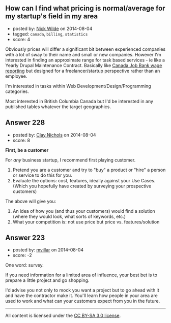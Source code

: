 ## How can I find what pricing is normal/average for my startup's field in my area

- posted by: [Nick Wilde](https://stackexchange.com/users/454046/nick-wilde) on 2014-08-04
- tagged: `canada`, `billing`, `statistics`
- score: 4

Obviously prices will differ a significant bit between experienced companies with a lot of sway to their name and small or new companies. However I'm interested in finding an approximate range for task based services - ie like a Yearly Drupal Maintenance Contract. Basically like [Canada Job Bank wage reporting](http://www.jobbank.gc.ca/LMI_report_bynoc.do?&noc=2175&reportOption=wage) but designed for a freelancer/startup perspective rather than an employee.

I'm interested in tasks within Web Development/Design/Programming categories.

Most interested in British Columbia Canada but I'd be interested in any published tables whatever the target geographics.


## Answer 228

- posted by: [Clay Nichols](https://stackexchange.com/users/3400/clay-nichols) on 2014-08-04
- score: 8

**First, be a customer**


For *any* business startup, I recommend first playing customer. 

 1. Pretend you are a customer and try to "buy" a product  or "hire" a
    person or service to do this for you. 
 2. Evaluate the options: cost,
    features, ideally against your Use Cases. (Which you hopefully have
    created by surveying your prospective customers)

The above will give you:

 1. An idea of how you (and thus your customers) would find a solution (where they would look, what sorts of keywords, etc.)
 2. What your competition is: not use price but price vs. features/solution






## Answer 223

- posted by: [mvillar](https://stackexchange.com/users/1980756/mvillar) on 2014-08-04
- score: -2

One word: survey.

If you need information for a limited area of influence, your best bet is to prepare a little project and go shopping.

I'd advise you not only to mock you want a project but to go ahead with it  and have the contractor make it. You'll learn how people in your area are used to work and what can your customers expect from you in the future.



---

All content is licensed under the [CC BY-SA 3.0 license](https://creativecommons.org/licenses/by-sa/3.0/).
